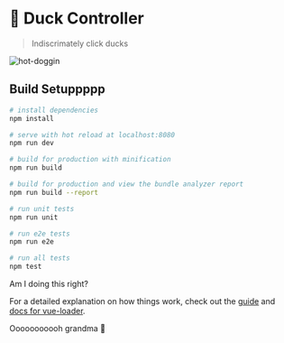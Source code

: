 # :duck: Duck Controller

> Indiscrimately click ducks

![hot-doggin](https://media.giphy.com/media/3og0Ix3vPH4B2kqz04/giphy.gif)


## Build Setuppppp

``` bash
# install dependencies
npm install

# serve with hot reload at localhost:8080
npm run dev

# build for production with minification
npm run build

# build for production and view the bundle analyzer report
npm run build --report

# run unit tests
npm run unit

# run e2e tests
npm run e2e

# run all tests
npm test
```

Am I doing this right?

For a detailed explanation on how things work, check out the [guide](http://vuejs-templates.github.io/webpack/) and [docs for vue-loader](http://vuejs.github.io/vue-loader).

Ooooooooooh grandma
:hotdog:
